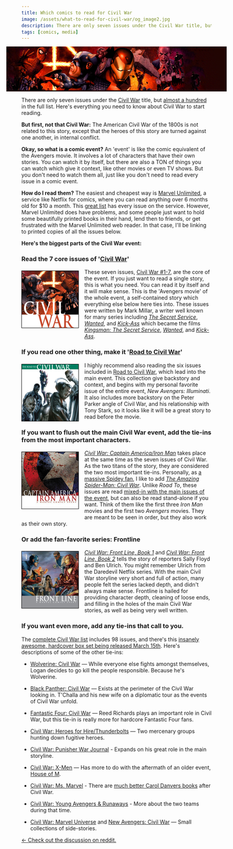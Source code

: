 ```yaml
---
title: Which comics to read for Civil War
image: /assets/what-to-read-for-civil-war/og_image2.jpg
description: There are only seven issues under the Civil War title, but almost a hundred in the full list. Here’s everything you need to know about Civil War to start reading.
tags: [comics, media]
---
```


<style>
#header-image {
  margin: 10px -40px;
  background-color: #200502;
}

#header-image,
#header-image img {
  max-height: 157px;
}

h3, .post-article {
    clear: both;
}

p img {
  float: left;
  max-height: 150px;
  border: 1px solid black;
  margin: 5px 15px 15px 0px;
}
</style>

<div id="header-image"><img src="/assets/what-to-read-for-civil-war/header.jpg" alt="Marvel's Civil War"></div>

There are only seven issues under the [Civil War](http://amzn.to/1pmqXPE) title, but [almost a hundred](http://marvel.com/comics/discover/114/civil-war-the-complete-event) in the full list. Here's everything you need to know about Civil War to start reading.

**But first, not that Civil War:** The American Civil War of the 1800s is not related to this story, except that the heroes of this story are turned against one another, in internal conflict.

**Okay, so what is a comic event?** An 'event' is like the comic equivalent of the Avengers movie. It involves a lot of characters that have their own stories. You can watch it by itself, but there are also a TON of things you can watch which give it context, like other movies or even TV shows. But you don't need to watch them all, just like you don't need to read every issue in a comic event.

**How do I read them?** The easiest and cheapest way is [Marvel Unlimited](http://marvel.com/comics/unlimited), a service like Netflix for comics, where you can read anything over 6 months old for $10 a month. This [great list](http://marvel.com/comics/discover/114/civil-war-the-complete-event) has every issue on the service. However, Marvel Unlimited does have problems, and some people just want to hold some beautifully printed books in their hand, lend then to friends, or get frustrated with the Marvel Unlimited web reader. In that case, I'll be linking to printed copies of all the issues below.

**Here's the biggest parts of the Civil War event:**

### Read the 7 core issues of '[Civil War](http://amzn.to/1pmqXPE)'

[![Cover of Civil War #1](/assets/what-to-read-for-civil-war/cover_civil_war.jpg)](http://amzn.to/1pmqXPE) These seven issues, [Civil War #1-7](http://amzn.to/1pmqXPE), are the core of the event. If you just want to read a single story, this is what you need. You can read it by itself and it will make sense. This is the 'Avengers movie' of the whole event, a self-contained story which everything else below here ties into. These issues were written by Mark Millar, a writer well known for many series including *[The Secret Service](http://amzn.to/1pmsmWz)*, *[Wanted](http://amzn.to/1QMOORu)*, and *[Kick-Ass](http://amzn.to/1RdFDNb)* which became the films *[Kingsman: The Secret Service](http://amzn.to/1QMOMc9)*, *[Wanted](http://amzn.to/1RdFFVi)*, and *[Kick-Ass](http://amzn.to/1MennvA)*.

### If you read one other thing, make it '[Road to Civil War](http://amzn.to/1RdE3uK)'

[![Cover of Road to Civil War](/assets/what-to-read-for-civil-war/cover_road_to.jpg)](http://amzn.to/1RdE3uK) I highly recommend also reading the six issues included in [Road to Civil War](http://amzn.to/1RdE3uK), which lead into the main event. This collection give backstory and context, and begins with my personal favorite issue of the entire event, *New Avengers: Illuminati*. It also includes more backstory on the Peter Parker angle of Civil War, and his relationship with Tony Stark, so it looks like it will be a great story to read before the movie.

### If you want to flush out the main Civil War event, add the tie-ins from the most important characters.

[![Cover of Civil War: Captain America/Iron Man](/assets/what-to-read-for-civil-war/cover_cap_iron.jpg)](http://amzn.to/1RdF0Dp) *[Civil War: Captain America/Iron Man](http://amzn.to/1RdF0Dp)* takes place at the same time as the seven issues of Civil War. As the two titans of the story, they are considered the two most important tie-ins. Personally, as [a massive Spidey fan](/articles/where-to-start-reading-spiderman/), I like to add *[The Amazing Spider-Man: Civil War](http://amzn.to/1RdDWzr)*. Unlike *Road To*, these issues are read [mixed-in with the main issues of the event](http://marvel.com/comics/discover/114/civil-war-the-complete-event), but can also be read stand-alone if you want. Think of them like the first three *Iron Man* movies and the first two *Avengers* movies. They are meant to be seen in order, but they also work as their own story.

### Or add the fan-favorite series: Frontline

[![Civil War: Front Line, Book 1](/assets/what-to-read-for-civil-war/cover_frontline.jpg)](http://amzn.to/1MemN14) *[Civil War: Front Line, Book 1](http://amzn.to/1MemN14)* and *[Civil War: Front Line, Book 2](http://amzn.to/1QMOgLq)* tells the story of reporters Sally Floyd and Ben Ulrich. You might remember Ulrich from the Daredevil Netflix series. With the main Civil War storyline very short and full of action, many people felt the series lacked depth, and didn't always make sense. Frontline is hailed for providing character depth, cleaning of loose ends, and filling in the holes of the main Civil War stories, as well as being very well written.

### If you want even more, add any tie-ins that call to you.

The [complete Civil War list](http://marvel.com/comics/discover/114/civil-war-the-complete-event) includes 98 issues, and there's this [insanely awesome, hardcover box set being released March 15th](http://amzn.to/1SJ7rrT). Here's descriptions of some of the other tie-ins:

- [Wolverine: Civil War](http://amzn.to/1RGlBVL) &mdash; While everyone else fights amongst themselves, Logan decides to go kill the people responsible. Because he's Wolverine.

- [Black Panther: Civil War](http://amzn.to/1WhuWXZ) &mdash; Exists at the perimeter of the Civil War looking in. T'Challa and his new wife on a diplomatic tour as the events of Civil War unfold.

- [Fantastic Four: Civil War](http://amzn.to/1LZ0DoH) &mdash; Reed Richards plays an important role in Civil War, but this tie-in is really more for hardcore Fantastic Four fans.

- [Civil War: Heroes for Hire/Thunderbolts](http://amzn.to/1LZ1S77) &mdash; Two mercenary groups hunting down fugitive heroes.

- [Civil War: Punisher War Journal](http://amzn.to/1RePqMB) - Expands on his great role in the main storyline.

- [Civil War: X-Men](http://amzn.to/1QPirme) &mdash; Has more to do with the aftermath of an older event, [House of M](http://amzn.to/1RdS3ES).

- [Civil War: Ms. Marvel](http://amzn.to/1LZ5hDd) - There are [much better Carol Danvers books](http://amzn.to/1MeDM3l) after Civil War.

- [Civil War: Young Avengers & Runaways](http://amzn.to/1RePjAO) - More about the two teams during that time.

- [Civil War: Marvel Universe](http://amzn.to/1LjeiXB) and [New Avengers: Civil War](http://amzn.to/1MeD6uO) &mdash; Small collections of side-stories.

<div class="reddit">
<script type="text/javascript" src="//www.redditstatic.com/button/button3.js"></script> <a href="https://www.reddit.com/r/comicbooks/comments/4ao8d3/which_comics_to_read_for_civil_war/">← Check out the discussion on reddit.</a>
</div>
